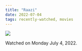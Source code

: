 ```yaml
---
title: "Raazi"
date: 2022-07-04
tags: recently-watched, movies
---
```


 <p><img src="https://a.ltrbxd.com/resized/film-poster/4/2/2/0/5/3/422053-raazi-0-600-0-900-crop.jpg?v=90b85bb42d"/></p> <p>Watched on Monday July 4, 2022.</p>